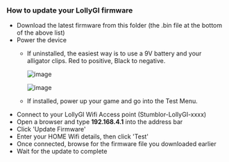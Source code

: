 ### How to update your LollyGI firmware

* Download the latest firmware from this folder (the .bin file at the bottom of the above list)
* Power the device
  * If uninstalled, the easiest way is to use a 9V battery and your alligator clips. Red to positive, Black to negative.

    ![image](https://user-images.githubusercontent.com/3416626/133926847-52d98d64-d494-41fb-b7c8-ddf0166606c7.png)

    ![image](https://user-images.githubusercontent.com/3416626/133926854-f6d35e71-669c-4c4b-84df-e83bc10cbb64.png)

  * If installed, power up your game and go into the Test Menu.
* Connect to your LollyGI Wifi Access point (Stumblor-LollyGI-xxxx)
* Open a browser and type **192.168.4.1** into the address bar
* Click 'Update Firmware'
* Enter your HOME Wifi details, then click 'Test'
* Once connected, browse for the firmware file you downloaded earlier
* Wait for the update to complete
